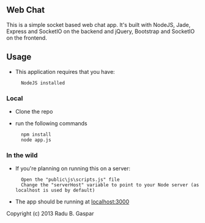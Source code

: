 ## Web Chat
This is a simple socket based web chat app.
It's built with NodeJS, Jade, Express and SocketIO on the backend and jQuery, Bootstrap and SocketIO on the frontend.

## Usage
* This application requires that you have:
        
        NodeJS installed

### Local
* Clone the repo
* run the following commands 
        
        npm install
        node app.js

### In the wild
* If you're planning on running this on a server:
        
        Open the "public\js\scripts.js" file
        Change the "serverHost" variable to point to your Node server (as localhost is used by default)


* The app should be running at [localhost:3000](http://localhost:3000)

Copyright (c) 2013 Radu B. Gaspar